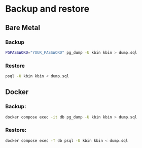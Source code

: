 
# Backup and restore

## Bare Metal

### Backup

```bash
PGPASSWORD="YOUR_PASSWORD" pg_dump -U kbin kbin > dump.sql
```

### Restore

```bash
psql -U kbin kbin < dump.sql
```

## Docker

### Backup:

```bash
docker compose exec -it db pg_dump -U kbin kbin > dump.sql
```

### Restore:

```bash
docker compose exec -T db psql -U kbin kbin < dump.sql
```

